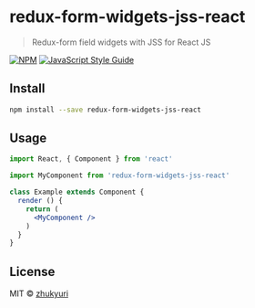 # redux-form-widgets-jss-react

> Redux-form field widgets with JSS for React JS

[![NPM](https://img.shields.io/npm/v/redux-form-widgets-jss-react.svg)](https://www.npmjs.com/package/redux-form-widgets-jss-react) [![JavaScript Style Guide](https://img.shields.io/badge/code_style-standard-brightgreen.svg)](https://standardjs.com)

## Install

```bash
npm install --save redux-form-widgets-jss-react
```

## Usage

```jsx
import React, { Component } from 'react'

import MyComponent from 'redux-form-widgets-jss-react'

class Example extends Component {
  render () {
    return (
      <MyComponent />
    )
  }
}
```

## License

MIT © [zhukyuri](https://github.com/zhukyuri)
